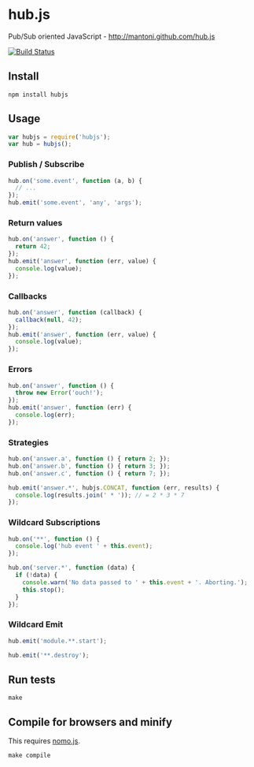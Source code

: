 # hub.js

Pub/Sub oriented JavaScript - http://mantoni.github.com/hub.js

[![Build Status](https://secure.travis-ci.org/mantoni/hub.js.png?branch=rewrite)](http://travis-ci.org/mantoni/hub.js)

## Install

```
npm install hubjs
```

## Usage

```js
var hubjs = require('hubjs');
var hub = hubjs();
```

### Publish / Subscribe

```js
hub.on('some.event', function (a, b) {
  // ...
});
hub.emit('some.event', 'any', 'args');
```

### Return values

```js
hub.on('answer', function () {
  return 42;
});
hub.emit('answer', function (err, value) {
  console.log(value);
});
```

### Callbacks

```js
hub.on('answer', function (callback) {
  callback(null, 42);
});
hub.emit('answer', function (err, value) {
  console.log(value);
});
```

### Errors

```js
hub.on('answer', function () {
  throw new Error('ouch!');
});
hub.emit('answer', function (err) {
  console.log(err);
});
```

### Strategies

```js
hub.on('answer.a', function () { return 2; });
hub.on('answer.b', function () { return 3; });
hub.on('answer.c', function () { return 7; });

hub.emit('answer.*', hubjs.CONCAT, function (err, results) {
  console.log(results.join(' * ')); // = 2 * 3 * 7
});
```

### Wildcard Subscriptions

```js
hub.on('**', function () {
  console.log('hub event ' + this.event);
});

hub.on('server.*', function (data) {
  if (!data) {
    console.warn('No data passed to ' + this.event + '. Aborting.');
    this.stop();
  }
});
```

### Wildcard Emit

```js
hub.emit('module.**.start');

hub.emit('**.destroy');
```

## Run tests

```
make
```

## Compile for browsers and minify

This requires [nomo.js](https://github.com/mantoni/nomo.js).

```
make compile
```
